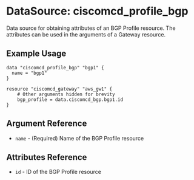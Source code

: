 # DataSource: ciscomcd_profile_bgp
Data source for obtaining attributes of an BGP Profile resource.  The attributes can be used in the arguments of a Gateway resource.

## Example Usage
```hcl
data "ciscomcd_profile_bgp" "bgp1" {
  name = "bgp1"
}

resource "ciscomcd_gateway" "aws_gw1" {
	# Other arguments hidden for brevity
	bgp_profile = data.ciscomcd_bgp.bgp1.id
}
```

## Argument Reference
* `name` - (Required) Name of the BGP Profile resource

## Attributes Reference
* `id` - ID of the BGP Profile resource